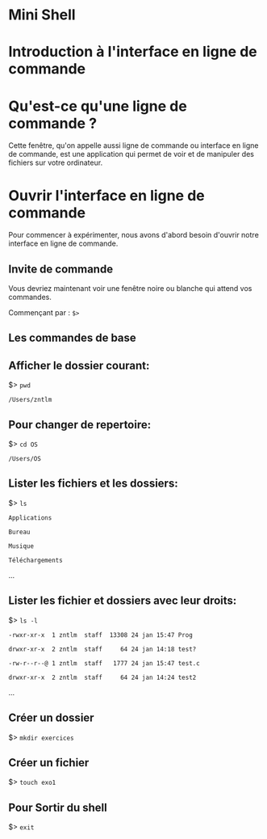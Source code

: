 # Mini Shell

# Introduction à l'interface en ligne de commande
Qu'est-ce qu'une ligne de commande ?
=
Cette fenêtre, qu'on appelle aussi ligne de commande ou interface en ligne de commande, 
est une application qui permet de voir et de manipuler des fichiers sur votre ordinateur.


Ouvrir l'interface en ligne de commande
==
Pour commencer à expérimenter, nous avons d'abord besoin d'ouvrir notre interface en ligne de commande.


Invite de commande
-
Vous devriez maintenant voir une fenêtre noire ou blanche qui attend vos commandes.

Commençant par :
`$>`

Les commandes de base
-

Afficher le dossier courant:
-
$> `pwd`

`/Users/zntlm`

Pour changer de repertoire:
-
$> `cd OS`

`/Users/OS`

Lister les fichiers et les dossiers:
-
$> `ls`

`Applications`

`Bureau`

`Musique`

`Téléchargements`

...

Lister les fichier et dossiers avec leur droits:
-
$> `ls -l`

`-rwxr-xr-x  1 zntlm  staff  13308 24 jan 15:47 Prog`

`drwxr-xr-x  2 zntlm  staff     64 24 jan 14:18 test?`

`-rw-r--r--@ 1 zntlm  staff   1777 24 jan 15:47 test.c`

`drwxr-xr-x  2 zntlm  staff     64 24 jan 14:24 test2`

...

Créer un dossier
-
$> `mkdir exercices`

Créer un fichier
-
$> `touch exo1`

Pour Sortir du shell
-
$> `exit`


